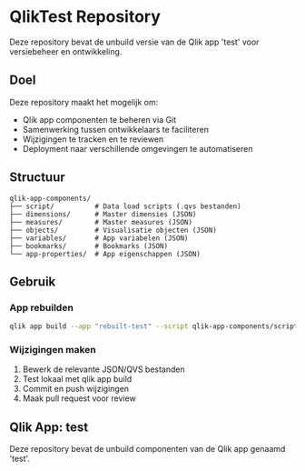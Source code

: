 # QlikTest Repository

Deze repository bevat de unbuild versie van de Qlik app 'test' voor versiebeheer en ontwikkeling.

## Doel

Deze repository maakt het mogelijk om:
- Qlik app componenten te beheren via Git
- Samenwerking tussen ontwikkelaars te faciliteren  
- Wijzigingen te tracken en te reviewen
- Deployment naar verschillende omgevingen te automatiseren

## Structuur

```
qlik-app-components/
├── script/          # Data load scripts (.qvs bestanden)
├── dimensions/      # Master dimensies (JSON)
├── measures/        # Master measures (JSON)
├── objects/         # Visualisatie objecten (JSON)
├── variables/       # App variabelen (JSON)
├── bookmarks/       # Bookmarks (JSON)
└── app-properties/  # App eigenschappen (JSON)
```

## Gebruik

### App rebuilden
```bash
qlik app build --app "rebuilt-test" --script qlik-app-components/script/main.qvs
```

### Wijzigingen maken
1. Bewerk de relevante JSON/QVS bestanden
2. Test lokaal met qlik app build
3. Commit en push wijzigingen
4. Maak pull request voor review

## Qlik App: test

Deze repository bevat de unbuild componenten van de Qlik app genaamd 'test'.